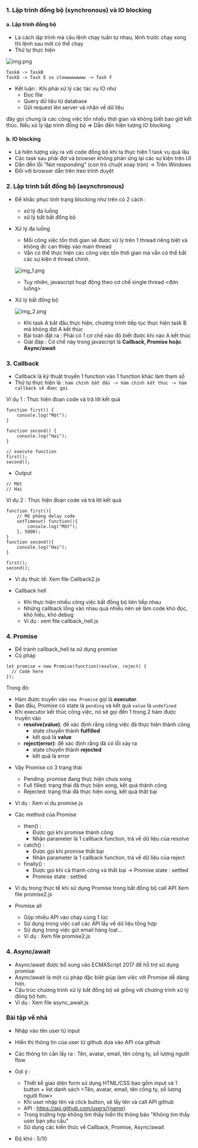 ### 1. Lập trình đồng bộ (synchronous) và IO blocking

#### a. Lập trình đồng bộ

- Là cách lập trình mà câu lệnh chạy tuần tự nhau, lệnh trước chạy xong thì lệnh sau mới có thể chạy
- Thứ tự thực hiện

![img.png](img.png)

```angular2html
TaskA -> TaskB
TaskD -> Task E so slowwwwwwww -> Task F
```

- Kết luận : Khi phải xử lý các tác vụ IO như
    + Đọc file
    + Query dữ liệu từ database
    + Gửi request lên server và nhận về dữ liệu
    
đây gọi chung là các công việc tốn nhiều thời gian và không biết bao giờ kết thúc.
Nếu xử lý lập trình đồng bộ => Dẫn đến hiện tượng IO blocking

#### b. IO blocking

- Là hiện tượng xảy ra với code đồng bộ khi ta thực hiện 1 task vụ quá lâu
- Các task sau phải đợi và browser không phản ứng lại các sự kiện trên UI
- Dẫn đến lỗi "Not responding" (con trỏ chuột xoay tròn) -> Trên Windows
- Đối với browser dẫn trên treo trình duyệt

### 2. Lập trình bất đồng bộ (asynchronous)

- Để khắc phục tình trạng blocking như trên có 2 cách :
    + xử lý đa luồng <multiple thread>
    + xử lý bất bất đồng bộ  <synchronous>
- Xử lý đa luồng
    + Mỗi công việc tốn thời gian sẽ được xử lý trên 1 thread riêng biệt và không đc can thiệp vào main thread
    + Vẫn có thể thực hiện các công việc tốn thời gian mà vẫn có thể bắt các sự kiện ở thread chính.
    
    ![img_1.png](img_1.png)

    + Tuy nhiên, javascript hoạt động theo cơ chế single thread <đơn luồng>
    
- Xử lý bất đồng bộ
    
    ![img_2.png](img_2.png)
    + Khi task A bắt đầu thực hiện, chương trình tiếp tục thực hiện task B mà không đợi A kết thúc
    + Bài toán đặt ra : Phải có 1 cơ chế nào đó biết được khi nào A kết thúc
    + Giải đáp : Cơ chế này trong javascript là <b>Callback, Promise hoặc Async/await</b>
  
### 3. Callback

- Callback là kỹ thuật truyền 1 function vào 1 function khác làm tham số
- Thứ tự thực hiện là : `hàm chính bắt đầu -> hàm chính kết thúc -> hàm callback sẽ được gọi`

Ví dụ 1 : Thực hiện đoạn code và trả lời kết quả
```angular2svg
function first() {
    console.log("Một");
}

function second() {
    console.log("Hai");
}

// execute function
first();
second();
```

- Output

```angular2svg
// Một
// Hai
```

Ví dụ 2 : Thực hiện đoạn code và trả lời kết quả

```angular2svg
function first(){
    // Mô phỏng delay code
    setTimeout( function(){
        console.log("Một");
    }, 5000);
}
function second(){
    console.log("Hai");
}

first();
second();
```

- Ví dụ thực tế: Xem file Callback2.js

- Callback hell
  + Khi thực hiện nhiều công việc bất đồng bộ liên tiếp nhau
  + Những callback lồng vào nhau quá nhiều nên sẽ làm code khó đọc, khó hiểu, khó debug
  + Ví dụ : xem file callback_hell.js

### 4. Promise

- Để tránh callback_hell ta sử dụng promise
- Cú pháp

```angular2svg
let promise = new Promise(function(resolve, reject) {
  // Code here
});
```

Trong đó:
  + Hàm được truyền vào `new Promise` gọi là <b>executor</b>.
  + Ban đầu, Promise có state là `pending` và kết quả `value` là `undefined`
  + Khi executor kết thúc công việc, nó sẽ gọi đến 1 trong 2 hàm được truyền vào
    + <b>resolve(value)</b>: để xác định rằng công việc đã thực hiện thành công
      + state chuyển thành <b>fulfilled</b>
      + kết quả là <b>value</b>
    + <b>reject(error)</b>: để xác định rằng đã có lỗi xảy ra
      + state chuyển thành <b>rejected</b>
      + kết quả là error
  
- Vậy Promise có 3 trạng thái
  + Pending: promise đang thực hiện chưa xong
  + Full filled: trạng thái đã thực hiện xong, kết quả thành công
  + Rejected: trạng thái đã thực hiện xong, kết quả thất bại
  
- Ví dụ : Xem ví dụ promise.js

- Các method của Promise
  + then() :
      + Được gọi khi promise thành công
      + Nhận parameter là 1 callback function, trả về dữ liệu của resolve
  + catch() : 
      + Được gọi khi promise thất bại
      + Nhận parameter là 1 callback function, trả về dữ liệu của reject
  + finally() : 
      + Được gọi khi cả thành công và thất bại -> Promise state : settled
      + Promise state : settled
  
- Ví dụ trong thực tế khi sử dụng Promise trong bất đồng bộ call API
  Xem file promise2.js
  
- Promise all
  + Gộp nhiều API vào chạy cùng 1 lúc
  + Sử dụng trong việc call các API lấy về dữ liệu tổng hợp
  + Sử dụng trong việc gửi email hàng loạt...
  + Ví dụ : Xem file promise2.js

### 4. Async/await

- Async/await được bổ sung vào ECMAScript 2017 để hỗ trợ sử dụng promise
- Async/await là một cú pháp đặc biệt giúp làm việc với Promise dễ dàng hơn.
- Cấu trúc chương trình xử lý bất đồng bộ sẽ giống với chương trình xử lý đồng bộ hơn.
- Ví dụ : Xem file async_await.js

### Bài tập về nhà

- Nhập vào tên user từ input
- Hiển thị thông tin của user từ github dựa vào API của github
- Các thông tin cần lấy ra : Tên, avatar, email, tên công ty, số lượng người flow  
- Gợi ý :
  + Thiết kế giao diện form sử dụng HTML/CSS bao gồm input và 1 button + list danh sách <Tên, avatar, email, tên công ty, số lượng người flow>
  + Khi user nhập tên và click button, sẽ lấy tên và call API github
  + API : https://api.github.com/users/{name}
  + Trong trường hợp không tìm thấy hiển thị thông báo "Không tìm thấy user bạn yêu cầu"
  + Sử dụng các kiến thức về Callback, Promise, Async/await
  
- Độ khó : 5/10